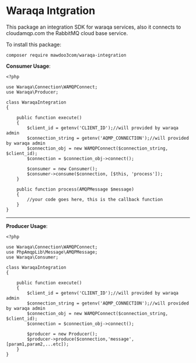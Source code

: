# Waraqa Intgration

This package an integration SDK for waraqa services, also it connects to cloudamqp.com the RabbitMQ cloud base service.

To install this package:

```
composer require mawdoo3com/waraqa-integration
```

**Consumer Usage**:
```
<?php

use Waraqa\Connection\WAMQPConnect;
use Waraqa\Producer;

class WaraqaIntegration
{

    public function execute()
    {
        $client_id = getenv('CLIENT_ID');//will provided by waraqa admin
        $connection_string = getenv('AQMP_CONNECTION');//will provided by waraqa admin
        $connection_obj = new WAMQPConnect($connection_string, $client_id);
        $connection = $connection_obj->connect();

        $consumer = new Consumer();
        $consumer->consume($connection, [$this, 'process']);
    }

    public function process(AMQPMessage $message)
    {
        //your code goes here, this is the callback function
    }
}
```
---

**Producer Usage**:
```
<?php

use Waraqa\Connection\WAMQPConnect;
use PhpAmqpLib\Message\AMQPMessage;
use Waraqa\Consumer;

class WaraqaIntegration
{

    public function execute()
    {
        $client_id = getenv('CLIENT_ID');//will provided by waraqa admin
        $connection_string = getenv('AQMP_CONNECTION');//will provided by waraqa admin
        $connection_obj = new WAMQPConnect($connection_string, $client_id);
        $connection = $connection_obj->connect();

        $producer = new Producer();
        $producer->produce($connection,'message',[param1,param2,...etc]);
    }
}
```

